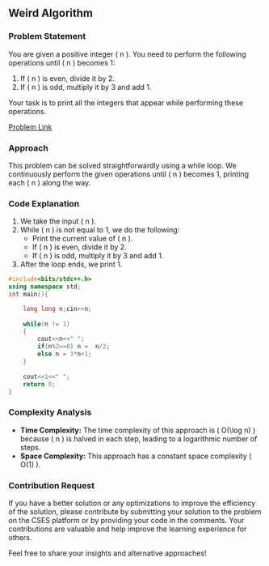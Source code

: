 ## Weird Algorithm

### Problem Statement
You are given a positive integer \( n \). You need to perform the following operations until \( n \) becomes 1:
1. If \( n \) is even, divide it by 2.
2. If \( n \) is odd, multiply it by 3 and add 1.

Your task is to print all the integers that appear while performing these operations.

[Problem Link](https://cses.fi/problemset/task/1068/)

### Approach
This problem can be solved straightforwardly using a while loop. We continuously perform the given operations until \( n \) becomes 1, printing each \( n \) along the way.

### Code Explanation
1. We take the input \( n \).
2. While \( n \) is not equal to 1, we do the following:
    - Print the current value of \( n \).
    - If \( n \) is even, divide it by 2.
    - If \( n \) is odd, multiply it by 3 and add 1.
3. After the loop ends, we print 1.

```cpp
#include<bits/stdc++.h>
using namespace std;
int main(){

    long long n;cin>>n;
 
    while(n != 1)
    {
        cout<<n<<" ";
        if(n%2==0) n =  n/2;
        else n = 3*n+1;
    }
 
    cout<<1<<" ";
    return 0;
}
```

### Complexity Analysis
- **Time Complexity:** The time complexity of this approach is \( O(\log n) \) because \( n \) is halved in each step, leading to a logarithmic number of steps.
- **Space Complexity:** This approach has a constant space complexity \( O(1) \).

### Contribution Request
If you have a better solution or any optimizations to improve the efficiency of the solution, please contribute by submitting your solution to the problem on the CSES platform or by providing your code in the comments. Your contributions are valuable and help improve the learning experience for others. 

Feel free to share your insights and alternative approaches!
